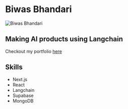 # Biwas Bhandari

![Biwas Bhandari](https://www.biwasbhandari.com.np/assets/img/about.jpg)

## Making AI products using Langchain

Checkout my portfolio [here](https://www.biwasbhandari.com.np)

## Skills

- Next.js
- React
- Langchain
- Supabase
- MongoDB
